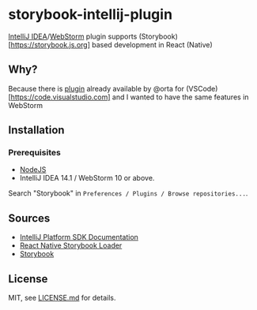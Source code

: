 # storybook-intellij-plugin

[IntelliJ IDEA](https://www.jetbrains.com/idea/)/[WebStorm](https://www.jetbrains.com/webstorm/) plugin supports (Storybook)[https://storybook.js.org] based development in React (Native)

## Why?

Because there is [plugin](https://github.com/orta/react-native-storybook-loader) already available by @orta for (VSCode)[https://code.visualstudio.com] and I wanted to have the same features in WebStorm

## Installation

### Prerequisites ###
* [NodeJS](http://nodejs.org/)
* IntelliJ IDEA 14.1 / WebStorm 10 or above.

Search "Storybook" in `Preferences / Plugins / Browse repositories...`.

## Sources

- [IntelliJ Platform SDK Documentation](http://www.jetbrains.org/intellij/sdk/docs/welcome.html)
- [React Native Storybook Loader](https://github.com/orta/react-native-storybook-loader)
- [Storybook](https://storybook.js.org)

## License

MIT, see [LICENSE.md](/LICENSE.md) for details.

